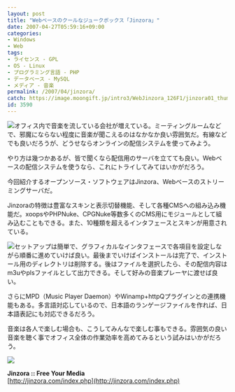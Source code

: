 ```yaml
---
layout: post
title: "Webベースのクールなジュークボックス「Jinzora」"
date: 2007-04-27T05:59:16+09:00
categories:
- Windows
- Web
tags: 
- ライセンス - GPL
- OS - Linux
- プログラミング言語 - PHP
- データベース - MySQL
- メディア - 音楽
permalink: /2007/04/jinzora/
catch: https://image.moongift.jp/intro3/WebJinzora_126F1/jinzora01_thumb1.png
id: 3590
---
```

[![](https://image.moongift.jp/intro3/WebJinzora_126F1/jinzora07_thumb1.png)](https://image.moongift.jp/intro3/WebJinzora_126F1/jinzora073.png)オフィス内で音楽を流している会社が増えている。ミーティングルームなどで、邪魔にならない程度に音楽が聞こえるのはなかなか良い雰囲気だ。有線などでも良いだろうが、どうせならオンラインの配信システムを使ってみよう。   
  
やり方は幾つかあるが、皆で聞くなら配信用のサーバを立てても良い。Webベースの配信システムを使うなら、これにトライしてみてはいかがだろう。   
  
今回紹介するオープンソース・ソフトウェアはJinzora、Webベースのストリーミングサーバだ。   
  
<!--more-->  
  
Jinzoraの特徴は豊富なスキンと表示切替機能、そして各種CMSへの組み込み機能だ。xoopsやPHPNuke、CPGNuke等数多くのCMS用にモジュールとして組み込むこともできる。また、10種類を超えるインタフェースとスキンが用意されている。   
  
[![](https://image.moongift.jp/intro3/WebJinzora_126F1/jinzora01_thumb1.png)](https://image.moongift.jp/intro3/WebJinzora_126F1/jinzora013.png)セットアップは簡単で、グラフィカルなインタフェースで各項目を設定しながら順番に進めていけば良い。最後までいけばインストールは完了で、インストール用のディレクトリは削除する。後はファイルを選択したら、その配信内容はm3uやplsファイルとして出力できる。そして好みの音楽プレーヤに渡せば良い。   
  
さらにMPD（Music Player Daemon）やWinamp+httpQプラグインとの連携機能もある。多言語対応しているので、日本語のランゲージファイルを作れば、日本語表記にも対応できるだろう。   
  
音楽は各人で楽しむ場合も、こうしてみんなで楽しむ事もできる。雰囲気の良い音楽を聴く事でオフィス全体の作業効率を高めてみるという試みはいかがだろう。   
  
[![](https://image.moongift.jp/intro3/WebJinzora_126F1/jinzora06_thumb2.png)](https://image.moongift.jp/intro3/WebJinzora_126F1/jinzora064.png)  
  
**Jinzora :: Free Your Media**  
[http://jinzora.com/index.php](http://jinzora.com/index.php)
